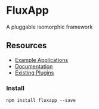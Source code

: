 # FluxApp

A pluggable isomorphic framework

## Resources

* [Example Applications](http://fluxapp.readme.io)
* [Documentation](http://fluxapp.readme.io)
* [Existing Plugins](http://fluxapp.readme.io)

### Install

`npm install fluxapp --save`
